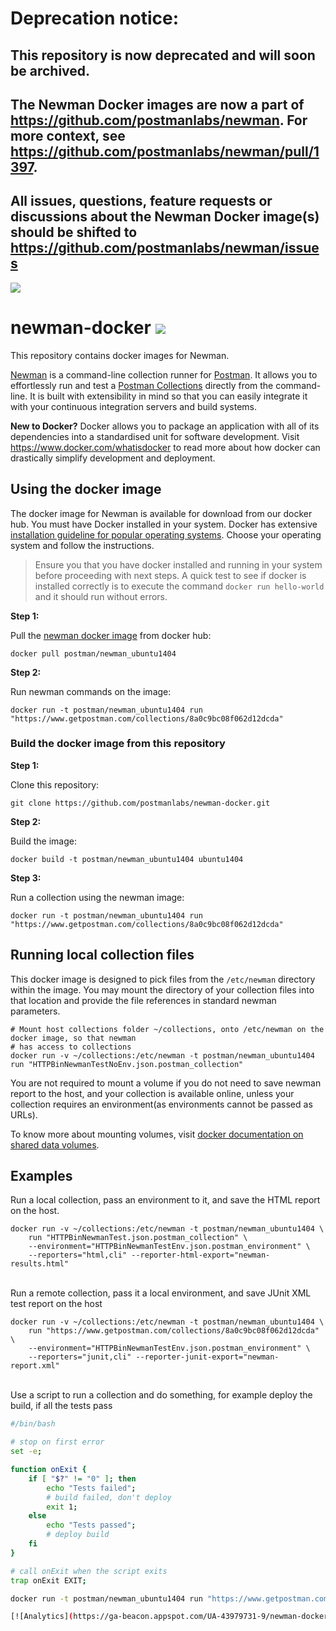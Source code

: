 # Deprecation notice:
## This repository is now deprecated and will soon be archived.
## The Newman Docker images are now a part of https://github.com/postmanlabs/newman. For more context, see https://github.com/postmanlabs/newman/pull/1397.
## All issues, questions, feature requests or discussions about the Newman Docker image(s) should be shifted to https://github.com/postmanlabs/newman/issues

<img src="https://s3.amazonaws.com/web-artefacts/cartoon-whale-8.gif+(400%C3%97225).png">

# newman-docker <a href="https://travis-ci.org/postmanlabs/newman-docker" target="_blank"><img src="https://travis-ci.org/postmanlabs/newman-docker.svg?branch=develop" /></a>

This repository contains docker images for Newman.

<a href="https://github.com/postmanlabs/newman" target="_blank">Newman</a> is a command-line collection runner for
<a href="https://getpostman.com" target="_blank">Postman</a>. It allows you to effortlessly run and test a
<a href="https://www.getpostman.com/docs/collections" target="_blank">Postman Collections<a/> directly from the
command-line. It is built with extensibility in mind so that you can easily integrate it with your continuous
integration servers and build systems.

**New to Docker?** Docker allows you to package an application with all of its dependencies into a standardised unit for
software development. Visit
<a href="https://www.docker.com/whatisdocker" target="_blank">https://www.docker.com/whatisdocker</a> to read more about
how docker can drastically simplify development and deployment.

## Using the docker image

The docker image for Newman is available for download from our docker hub. You must have Docker installed in your
system. Docker has extensive <a href="https://docs.docker.com/installation/" target="_blank">installation guideline for
popular operating systems</a>. Choose your operating system and follow the instructions.

> Ensure you that you have docker installed and running in your system before proceeding with next steps. A quick test
> to see if docker is installed correctly is to execute the command `docker run hello-world` and it should run without
> errors.

**Step 1:**

Pull the <a href="https://registry.hub.docker.com/u/postman/newman_ubuntu1404/" target="_blank">newman docker
image</a> from docker hub:

```terminal
docker pull postman/newman_ubuntu1404
```

**Step 2:**

Run newman commands on the image:

```terminal
docker run -t postman/newman_ubuntu1404 run "https://www.getpostman.com/collections/8a0c9bc08f062d12dcda"
```

### Build the docker image from this repository


**Step 1:**

Clone this repository:

```terminal
git clone https://github.com/postmanlabs/newman-docker.git
```

**Step 2:**

Build the image:

```terminal
docker build -t postman/newman_ubuntu1404 ubuntu1404
```

**Step 3:**

Run a collection using the newman image:

```terminal
docker run -t postman/newman_ubuntu1404 run "https://www.getpostman.com/collections/8a0c9bc08f062d12dcda"
```


## Running local collection files

This docker image is designed to pick files from the `/etc/newman` directory within the image. You may mount the
directory of your collection files into that location and provide the file references in standard newman parameters.


```terminal
# Mount host collections folder ~/collections, onto /etc/newman on the docker image, so that newman
# has access to collections
docker run -v ~/collections:/etc/newman -t postman/newman_ubuntu1404 run "HTTPBinNewmanTestNoEnv.json.postman_collection"
```

You are not required to mount a volume if you do not need to save newman report to the host, and your collection is
available online, unless your collection requires an environment(as environments cannot be passed as URLs).

To know more about mounting volumes, visit
<a href="https://docs.docker.com/userguide/dockervolumes/" target="_blank">docker documentation on shared data volumes</a>.


## Examples

Run a local collection, pass an environment to it, and save the HTML report on the host.

```terminal
docker run -v ~/collections:/etc/newman -t postman/newman_ubuntu1404 \
    run "HTTPBinNewmanTest.json.postman_collection" \
    --environment="HTTPBinNewmanTestEnv.json.postman_environment" \
    --reporters="html,cli" --reporter-html-export="newman-results.html"
```

<br />Run a remote collection, pass it a local environment, and save JUnit XML test report on the host

```terminal
docker run -v ~/collections:/etc/newman -t postman/newman_ubuntu1404 \
    run "https://www.getpostman.com/collections/8a0c9bc08f062d12dcda" \
    --environment="HTTPBinNewmanTestEnv.json.postman_environment" \
    --reporters="junit,cli" --reporter-junit-export="newman-report.xml"
```

<br />Use a script to run a collection and do something, for example deploy the build, if all the tests pass

```bash
#/bin/bash

# stop on first error
set -e;

function onExit {
    if [ "$?" != "0" ]; then
        echo "Tests failed";
        # build failed, don't deploy
        exit 1;
    else
        echo "Tests passed";
        # deploy build
    fi
}

# call onExit when the script exits
trap onExit EXIT;

docker run -t postman/newman_ubuntu1404 run "https://www.getpostman.com/collections/8a0c9bc08f062d12dcda" --suppress-exit-code;

[![Analytics](https://ga-beacon.appspot.com/UA-43979731-9/newman-docker/readme)](https://www.getpostman.com)
